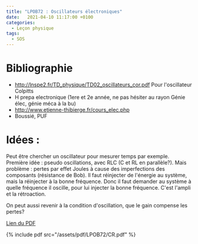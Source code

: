```yaml
---
title: "LPOB72 : Oscillateurs électroniques"
date:   2021-04-10 11:17:00 +0100
categories:
  - Leçon physique
tags:
  - SOS
---
```

# Bibliographie
- http://lnspe2.fr/TD_physique/TD02_oscillateurs_cor.pdf Pour l'oscillateur Colpitts
- H prepa electronique (1ere et 2e année, ne pas hésiter au rayon Génie élec, génie méca à la bu)
- http://www.etienne-thibierge.fr/cours_elec.php
- Boussié, PUF


# Idées : 
Peut être chercher un oscillateur pour mesurer temps par exemple. Première idée : pseudo oscillations, avec RLC (C et RL en parallèle?). Mais problème : pertes par effet Joules à
 cause des imperfections des composants (résistance de Bob). Il faut réinjecter de l'énergie au système, mais la réinjecter à la bonne fréquence. Donc il faut demander au système
 à quelle fréquence il oscille, pour lui injecter la bonne fréquence. C'est l'ampli et la rétroaction.
 
 On peut aussi revenir à la condition d'oscillation, que le gain compense les pertes? 

[Lien du PDF](/assets/pdf/LPOB72/CR.pdf)

{% include pdf src="/assets/pdf/LPOB72/CR.pdf" %}
